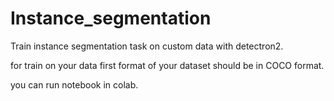 # Instance_segmentation
Train instance segmentation task on custom data with detectron2. 

for train on your data first format of your dataset should be in COCO format.

you can run notebook in colab.
